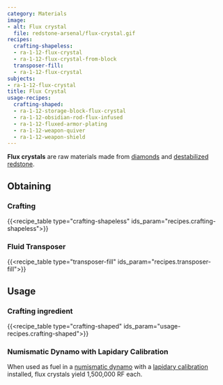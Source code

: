 ```yaml
---
category: Materials
image:
- alt: Flux crystal
  file: redstone-arsenal/flux-crystal.gif
recipes:
  crafting-shapeless:
  - ra-1-12-flux-crystal
  - ra-1-12-flux-crystal-from-block
  transposer-fill:
  - ra-1-12-flux-crystal
subjects:
- ra-1-12-flux-crystal
title: Flux Crystal
usage-recipes:
  crafting-shaped:
  - ra-1-12-storage-block-flux-crystal
  - ra-1-12-obsidian-rod-flux-infused
  - ra-1-12-fluxed-armor-plating
  - ra-1-12-weapon-quiver
  - ra-1-12-weapon-shield
---
```


**Flux crystals** are raw materials made from
[diamonds](https://minecraft.gamepedia.com/Diamond) and [destabilized
redstone](../../thermal-foundation/destabilized-redstone/).


Obtaining
---------

### Crafting
{{<recipe_table type="crafting-shapeless" ids_param="recipes.crafting-shapeless">}}

### Fluid Transposer
{{<recipe_table type="transposer-fill" ids_param="recipes.transposer-fill">}}


Usage
-----

### Crafting ingredient
{{<recipe_table type="crafting-shaped" ids_param="usage-recipes.crafting-shaped">}}

### Numismatic Dynamo with Lapidary Calibration
When used as fuel in a [numismatic
dynamo](../../thermal-expansion/numismatic-dynamo/) with a [lapidary
calibration](../../thermal-expansion/augment-lapidary-calibration/) installed,
flux crystals yield 1,500,000 RF each.

